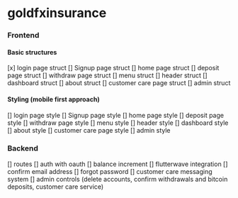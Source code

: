 # goldfxinsurance

### Frontend
#### Basic structures
[x] login page struct
[] Signup page struct
[] home page struct
[] deposit page struct
[] withdraw page struct
[] menu struct
[] header struct
[] dashboard struct
[] about struct
[] customer care page struct
[] admin struct

#### Styling (mobile first approach)
[] login page style
[] Signup page style
[] home page style
[] deposit page style
[] withdraw page style
[] menu style
[] header style
[] dashboard style
[] about style
[] customer care page style
[] admin style

### Backend
[] routes
[] auth with oauth
[] balance increment
[] flutterwave integration
[] confirm email address
[] forgot password
[] customer care messaging system
[] admin controls (delete accounts, confirm withdrawals and bitcoin deposits, customer care service)
